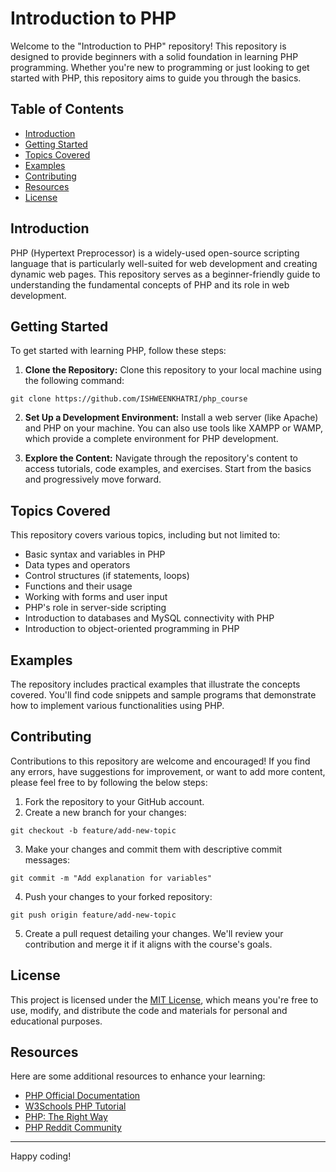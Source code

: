 # Introduction to PHP

Welcome to the "Introduction to PHP" repository! This repository is designed to provide beginners with a solid foundation in learning PHP programming. Whether you're new to programming or just looking to get started with PHP, this repository aims to guide you through the basics.

## Table of Contents

- [Introduction](#introduction)
- [Getting Started](#getting-started)
- [Topics Covered](#topics-covered)
- [Examples](#examples)
- [Contributing](#contributing)
- [Resources](#resources)
- [License](#license)

## Introduction

PHP (Hypertext Preprocessor) is a widely-used open-source scripting language that is particularly well-suited for web development and creating dynamic web pages. This repository serves as a beginner-friendly guide to understanding the fundamental concepts of PHP and its role in web development.

## Getting Started

To get started with learning PHP, follow these steps:

1. **Clone the Repository:** Clone this repository to your local machine using the following command:

```
git clone https://github.com/ISHWEENKHATRI/php_course
```

2. **Set Up a Development Environment:** Install a web server (like Apache) and PHP on your machine. You can also use tools like XAMPP or WAMP, which provide a complete environment for PHP development.

3. **Explore the Content:** Navigate through the repository's content to access tutorials, code examples, and exercises. Start from the basics and progressively move forward.

## Topics Covered

This repository covers various topics, including but not limited to:

- Basic syntax and variables in PHP
- Data types and operators
- Control structures (if statements, loops)
- Functions and their usage
- Working with forms and user input
- PHP's role in server-side scripting
- Introduction to databases and MySQL connectivity with PHP
- Introduction to object-oriented programming in PHP

## Examples

The repository includes practical examples that illustrate the concepts covered. You'll find code snippets and sample programs that demonstrate how to implement various functionalities using PHP.

## Contributing

Contributions to this repository are welcome and encouraged! If you find any errors, have suggestions for improvement, or want to add more content, please feel free to by following the below steps:

1. Fork the repository to your GitHub account.
2. Create a new branch for your changes:

```
git checkout -b feature/add-new-topic
```


3. Make your changes and commit them with descriptive commit messages:

```
git commit -m "Add explanation for variables"
```

4. Push your changes to your forked repository:

```
git push origin feature/add-new-topic
```

5. Create a pull request detailing your changes. We'll review your contribution and merge it if it aligns with the course's goals.

## License

This project is licensed under the [MIT License](LICENSE), which means you're free to use, modify, and distribute the code and materials for personal and educational purposes.

## Resources

Here are some additional resources to enhance your learning:

- [PHP Official Documentation](https://www.php.net/manual/en/)
- [W3Schools PHP Tutorial](https://www.w3schools.com/php/)
- [PHP: The Right Way](https://phptherightway.com/)
- [PHP Reddit Community](https://www.reddit.com/r/PHP/)

---

Happy coding!
